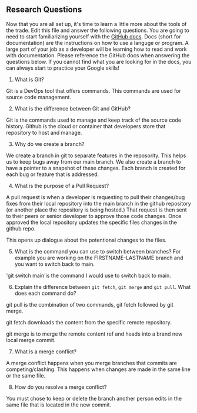 ## Research Questions 

Now that you are all set up, it's time to learn a little more about the tools of the trade. Edit this file and answer the following questions. You are going to need to start familiarizing yourself with the [GitHub docs](https://docs.github.com/en). Docs (short for documentation) are the instructions on how to use a languge or program. A large part of your job as a developer will be learning how to read and work with documentation. Please reference the GitHub docs when answering the questions below. If you cannot find what you are looking for in the docs, you can always start to practice your Google skills!

1. What is Git?

Git is a DevOps tool that offers commands. This commands are used for source code management.

2. What is the difference between Git and GitHub?

Git is the commands used to manage and keep track of the source code history. Github is the cloud or container that developers store that repository to host and manage. 

3. Why do we create a branch?

We create a branch in git to separate features in the reposority. This helps us to keep bugs away from our main branch. We also create a branch to have a pointer to a snapshot of these changes. Each branch is created for each bug or feature that is addressed.

4. What is the purpose of a Pull Request?

A pull request is when a developer is requesting to pull their changes/bug fixes from their local repository into the main branch in the github repository (or another place the repository is being hosted.) That request is then sent to their peers or senior developer to approve those code changes. Once approved the local repository updates the specific files changes in the github repo.

This opens up dialogue about the potentional changes to the files.


5. What is the command you can use to switch between branches? For example you are working on the FIRSTNAME-LASTNAME branch and you want to switch back to main.

'git switch main'is the command I would use to switch back to main.


6. Explain the difference between `git fetch`, `git merge` and `git pull`. What does each command do?

git pull is the combination of two commands, git fetch followed by git merge. 

git fetch downloads the content from the specific remote repository. 

git merge is to merge the remote content ref and heads into a brand new local merge commit.


7. What is a merge conflict?

A merge conflict happens when you merge branches that commits are competing/clashing. This happens when changes are made in the same line or the same file.

8. How do you resolve a merge conflict?

You must chose to keep or delete the branch another person edits in the same file that is located in the new commit.
